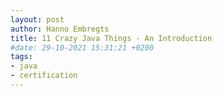 ```yaml
---
layout: post
author: Hanno Embregts
title: 11 Crazy Java Things - An Introduction
#date: 29-10-2021 15:31:21 +0200
tags: 
- java
- certification
---
```

